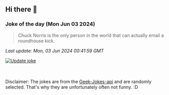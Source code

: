 ## Hi there 👋

### Joke of the day (Mon Jun 03 2024)
<!-- joke -->
>Chuck Norris is the only person in the world that can actually email a roundhouse kick.
<!-- /joke -->

*Last update: Mon, 03 Jun 2024 00:41:59 GMT*

[![Update joke](https://github.com/nclskfm/nclskfm/actions/workflows/joke.yml/badge.svg)](https://github.com/nclskfm/nclskfm/actions/workflows/joke.yml)

<br><br>
Disclaimer: The jokes are from the [Geek-Jokes-api](https://github.com/sameerkumar18/geek-joke-api) and are randomly selected. That's why they are unfortunately often not funny. :D
